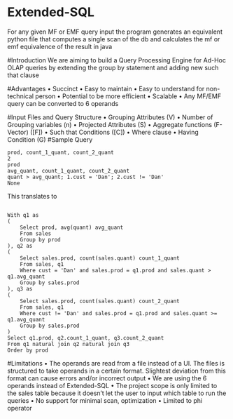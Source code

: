 # Extended-SQL
For any given MF or EMF query input the program generates an equivalent python file that computes a single scan of the db and calculates the mf or emf equivalence of the result in java

#Introduction
We are aiming to build a Query Processing Engine for Ad-Hoc OLAP queries by extending the group by statement and adding new such that clause

#Advantages
• Succinct
• Easy to maintain
• Easy to understand for non-technical person
• Potential to be more efficient
• Scalable
• Any MF/EMF query can be converted to 6 operands

#Input Files and Query Structure
• Grouping Attributes (V)
• Number of Grouping variables (n)
• Projected Attributes (S)
• Aggregate functions (F-Vector) ([F])
• Such that Conditions ([C])
• Where clause
• Having Condition (G)
#Sample Query

```cust, prod, count_1_quant, min_1_quant, max_1_quant, avg_1_quant, sum_1_quant
prod, count_1_quant, count_2_quant
2
prod
avg_quant, count_1_quant, count_2_quant
quant > avg_quant; 1.cust = 'Dan'; 2.cust != 'Dan'
None
```
This translates to
```

With q1 as
(
	Select prod, avg(quant) avg_quant
	From sales
	Group by prod
), q2 as
(
	Select sales.prod, count(sales.quant) count_1_quant
	From sales, q1
	Where cust = 'Dan' and sales.prod = q1.prod and sales.quant > q1.avg_quant
	Group by sales.prod
), q3 as
(
	Select sales.prod, count(sales.quant) count_2_quant
	From sales, q1
	Where cust != 'Dan' and sales.prod = q1.prod and sales.quant >= q1.avg_quant
	Group by sales.prod
)
Select q1.prod, q2.count_1_quant, q3.count_2_quant
From q1 natural join q2 natural join q3
Order by prod
```
#Limitations
• The operands are read from a file instead of a UI. The files is structured to take operands in a certain format. Slightest deviation from this format can cause errors and/or incorrect output
• We are using the 6 operands instead of Extended-SQL
• The project scope is only limited to the sales table because it doesn’t let the user to input which table to run the queries
• No support for minimal scan, optimization
• Limited to phi operator

